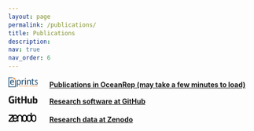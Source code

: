 ```yaml
---
layout: page
permalink: /publications/
title: Publications
description:
nav: true
nav_order: 6
---
```


<img src="/assets/img/eprints.png" width="60"> &nbsp;&nbsp;&nbsp;&nbsp; **[Publications in OceanRep (may take a few minutes to load)](https://oceanrep.geomar.de/view/divisions/soft=5Feng.date.html)**

<img src="/assets/img/GitHub.png" width="60"> &nbsp;&nbsp;&nbsp;&nbsp; **[Research software at GitHub](https://github.com/cau-se/)**

<img src="/assets/img/zenodo.png" width="60"> &nbsp;&nbsp;&nbsp;&nbsp; **[Research data at Zenodo](https://zenodo.org/communities/cau-se/)**
